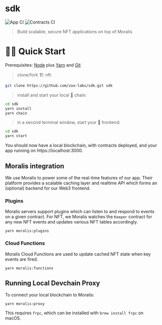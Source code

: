 # sdk
![App CI](https://github.com/zoo-labs/sdk/actions/workflows/app.yml/badge.svg)
![Contracts CI](https://github.com/zoo-labs/sdk/actions/workflows/contracts.yml/badge.svg)

> Build scalable, secure NFT applications on top of Moralis

# 🏄‍♂️ Quick Start

Prerequisites: [Node](https://nodejs.org/dist/latest-v12.x/) plus [Yarn](https://classic.yarnpkg.com/en/docs/install/) and [Git](https://git-scm.com/downloads)

> clone/fork 🏗 nft:

```bash
git clone https://github.com/zoo-labs/sdk.git sdk
```

> install and start your local 👷‍ chain:

```bash
cd sdk
yarn install
yarn chain
```

> in a second terminal window, start your 📱 frontend:

```bash
cd sdk
yarn start
```

You should now have a local blockchain, with contracts deployed, and your app running on https://localhost:3000.


## Moralis integration
We use Moralis to power some of the real-time features of our app. Their
platform provides a scalable caching layer and realtime API which forms an
(optional) backend for our Web3 frontend.

### Plugins
Moralis servers support plugins which can listen to and respond to events on a given
contract. For NFT, we Moralis watches the `Keeper` contract for any new NFT
events and updates various NFT tables accordingly.

```shell
yarn moralis:plugins
```

### Cloud Functions
Moralis Cloud Functions are used to update cached NFT state when key events are
fired.

```shell
yarn moralis:functions
```

## Running Local Devchain Proxy
To connect your local blockchain to Moralis:

```shell
yarn moralis:proxy
```

This requires `frpc`, which can be installed with `brew install frpc` on macOS.
